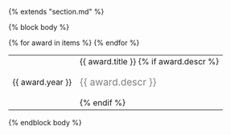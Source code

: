 {% extends "section.md" %}

{% block body %}
<table class="table table-hover">
{% for award in items %}
<tr>
  <td class='col-md-2'>{{ award.year }}</td>
  <td>
    {{ award.title }}
    {% if award.descr %}
    <br><p style="color:grey;font-size:1.2rem">{{ award.descr }}</p>
    {% endif %}
  </td>
</tr>
{% endfor %}
</table>
{% endblock body %}

